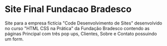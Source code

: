 # Site Final Fundacao Bradesco
Site para a empresa fictícia "Code Desenvolvimento de Sites" desenvolvido no curso "HTML CSS na Prática" da Fundação Bradesco contendo as páginas Principal com três pop ups, Clientes, Sobre e Contato possuindo um form.
